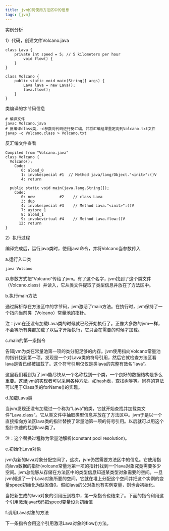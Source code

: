 ```yaml
---
title: jvm如何使用方法区中的信息
tags: [jvm]
---
```


实例分析

1）代码，创建文件Volcano.java

```
class Lava { 
    private int speed = 5; // 5 kilometers per hour 
        void flow() { 
    } 
}

class Volcano { 
    public static void main(String[] args) { 
        Lava lava = new Lava(); 
        lava.flow(); 
    } 
}
```

类编译的字节码信息

```
# 编译文件
javac Volcano.java
# 反编译class类，-c参数对代码进行反汇编，并将汇编结果重定向到Volcano.txt文件
javap -c Volcano.class > Volcano.txt
```

反汇编文件查看

```
Compiled from "Volcano.java"
class Volcano {
  Volcano();
    Code:
       0: aload_0
       1: invokespecial #1  // Method java/lang/Object."<init>":()V
       4: return

  public static void main(java.lang.String[]);
    Code:
       0: new           #2    // class Lava
       3: dup
       4: invokespecial #3    // Method Lava."<init>":()V
       7: astore_1
       8: aload_1
       9: invokevirtual #4    // Method Lava.flow:()V
      12: return
}
```

2）执行过程

编译完成后，运行java类时，使用java命令，并将Volcano当参数传入

a.运行入口类

```
java Volcano
```

以参数方式把“Volcano”传给了jvm。有了这个名字，jvm找到了这个类文件（Volcano.class）并读入，它从类文件提取了类型信息并放在了方法区中。

b.执行main方法

通过解析存在方法区中的字节码，jvm激活了main方法。在执行时，jvm保持了一个指向当前类（Volcano）常量池的指针。

注：jvm在还没有加载Lava类的时候就已经开始执行了。正像大多数的jvm一样，不会等所有类都加载了以后才开始执行，它只会在需要的时候才加载。

c.main的第一条指令

告知jvm为类在常量池第一项的类分配足够的内存。jvm使用指向Volcano常量池的指针找到第一项，发现是一个对Lava类的符号引用，然后它就检查方法区看lava是否已经被加载了。这个符号引用仅仅是类lava的完整有效名”lava“。

这里我们看到为了jvm能尽快从一个名称找到一个类，一个良好的数据结构是多么重要。这里jvm的实现者可以采用各种方法，如hash表，查找树等等。同样的算法可以用于Class类的forName()的实现。

d.加载Lava类

当jvm发现还没有加载过一个称为”Lava”的类，它就开始查找并加载类文件”Lava.class”。它从类文件中抽取类型信息并放在了方法区中。jvm于是以一个直接指向方法区lava类的指针替换了常量池第一项的符号引用。以后就可以用这个指针快速的找到lava类了。

注：这个替换过程称为常量池解析(constant pool resolution)。

e.初始化Lava对象

jvm为新的lava对象分配空间了，这次，jvm仍然需要方法区中的信息。它使用指向lava数据的指针(volcano常量池第一项的指针)找到一个lava对象究竟需要多少空间。jvm总能够从存储在方法区中的类型信息知道某类型对象需要的空间。一旦jvm知道了一个Lava对象所要的空间，它就在堆上分配这个空间并把这个实例的变量speed初始化为缺省值0。假如lava的父对象也有实例变量，则也会初始化。

当把新生成的lava对象的引用压到栈中，第一条指令也结束了。下面的指令利用这个引用激活java代码把speed变量设为初始值

f.调用Lava对象的方法

下一条指令会用这个引用激活Lava对象的flow()方法。